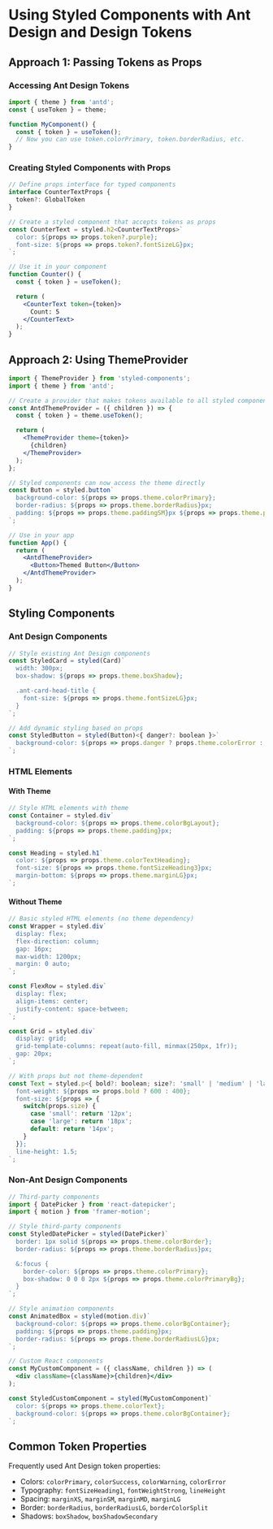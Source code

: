 # Using Styled Components with Ant Design and Design Tokens

## Approach 1: Passing Tokens as Props

### Accessing Ant Design Tokens

```jsx
import { theme } from 'antd';
const { useToken } = theme;

function MyComponent() {
  const { token } = useToken();
  // Now you can use token.colorPrimary, token.borderRadius, etc.
}
```

### Creating Styled Components with Props

```jsx
// Define props interface for typed components
interface CounterTextProps {
  token?: GlobalToken
}

// Create a styled component that accepts tokens as props
const CounterText = styled.h2<CounterTextProps>`
  color: ${props => props.token?.purple};
  font-size: ${props => props.token?.fontSizeLG}px;
`;

// Use it in your component
function Counter() {
  const { token } = useToken();

  return (
    <CounterText token={token}>
      Count: 5
    </CounterText>
  );
}
```

## Approach 2: Using ThemeProvider

```jsx
import { ThemeProvider } from 'styled-components';
import { theme } from 'antd';

// Create a provider that makes tokens available to all styled components
const AntdThemeProvider = ({ children }) => {
  const { token } = theme.useToken();

  return (
    <ThemeProvider theme={token}>
      {children}
    </ThemeProvider>
  );
};

// Styled components can now access the theme directly
const Button = styled.button`
  background-color: ${props => props.theme.colorPrimary};
  border-radius: ${props => props.theme.borderRadius}px;
  padding: ${props => props.theme.paddingSM}px ${props => props.theme.padding}px;
`;

// Use in your app
function App() {
  return (
    <AntdThemeProvider>
      <Button>Themed Button</Button>
    </AntdThemeProvider>
  );
}
```

## Styling Components

### Ant Design Components

```jsx
// Style existing Ant Design components
const StyledCard = styled(Card)`
  width: 300px;
  box-shadow: ${props => props.theme.boxShadow};

  .ant-card-head-title {
    font-size: ${props => props.theme.fontSizeLG}px;
  }
`;

// Add dynamic styling based on props
const StyledButton = styled(Button)<{ danger?: boolean }>`
  background-color: ${props => props.danger ? props.theme.colorError : props.theme.colorPrimary};
`;
```

### HTML Elements

#### With Theme

```jsx
// Style HTML elements with theme
const Container = styled.div`
  background-color: ${props => props.theme.colorBgLayout};
  padding: ${props => props.theme.padding}px;
`;

const Heading = styled.h1`
  color: ${props => props.theme.colorTextHeading};
  font-size: ${props => props.theme.fontSizeHeading3}px;
  margin-bottom: ${props => props.theme.marginLG}px;
`;
```

#### Without Theme

```jsx
// Basic styled HTML elements (no theme dependency)
const Wrapper = styled.div`
  display: flex;
  flex-direction: column;
  gap: 16px;
  max-width: 1200px;
  margin: 0 auto;
`;

const FlexRow = styled.div`
  display: flex;
  align-items: center;
  justify-content: space-between;
`;

const Grid = styled.div`
  display: grid;
  grid-template-columns: repeat(auto-fill, minmax(250px, 1fr));
  gap: 20px;
`;

// With props but not theme-dependent
const Text = styled.p<{ bold?: boolean; size?: 'small' | 'medium' | 'large' }>`
  font-weight: ${props => props.bold ? 600 : 400};
  font-size: ${props => {
    switch(props.size) {
      case 'small': return '12px';
      case 'large': return '18px';
      default: return '14px';
    }
  }};
  line-height: 1.5;
`;
```

### Non-Ant Design Components

```jsx
// Third-party components
import { DatePicker } from 'react-datepicker';
import { motion } from 'framer-motion';

// Style third-party components
const StyledDatePicker = styled(DatePicker)`
  border: 1px solid ${props => props.theme.colorBorder};
  border-radius: ${props => props.theme.borderRadius}px;

  &:focus {
    border-color: ${props => props.theme.colorPrimary};
    box-shadow: 0 0 0 2px ${props => props.theme.colorPrimaryBg};
  }
`;

// Style animation components
const AnimatedBox = styled(motion.div)`
  background-color: ${props => props.theme.colorBgContainer};
  padding: ${props => props.theme.padding}px;
  border-radius: ${props => props.theme.borderRadiusLG}px;
`;

// Custom React components
const MyCustomComponent = ({ className, children }) => (
  <div className={className}>{children}</div>
);

const StyledCustomComponent = styled(MyCustomComponent)`
  color: ${props => props.theme.colorText};
  background-color: ${props => props.theme.colorBgContainer};
`;
```


## Common Token Properties

Frequently used Ant Design token properties:

- Colors: `colorPrimary`, `colorSuccess`, `colorWarning`, `colorError`
- Typography: `fontSizeHeading1`, `fontWeightStrong`, `lineHeight`
- Spacing: `marginXS`, `marginSM`, `marginMD`, `marginLG`
- Border: `borderRadius`, `borderRadiusLG`, `borderColorSplit`
- Shadows: `boxShadow`, `boxShadowSecondary`

